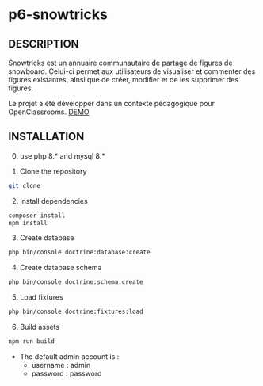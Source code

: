 # p6-snowtricks

## DESCRIPTION

Snowtricks est un annuaire communautaire de partage de figures de snowboard.
Celui-ci permet aux utilisateurs de visualiser et commenter des figures existantes, 
ainsi que de créer, modifier et de les supprimer des figures.

Le projet a été développer dans un contexte pédagogique pour OpenClassrooms.
 [DEMO](http://p6-snowtrick.erwan-h.fr:48200/)
## INSTALLATION

0. use php 8.* and mysql 8.*

1. Clone the repository
```bash
git clone
```

2. Install dependencies
```bash
composer install
npm install
```

3. Create database
```bash
php bin/console doctrine:database:create
```

4. Create database schema
```bash
php bin/console doctrine:schema:create
```

5. Load fixtures
```bash
php bin/console doctrine:fixtures:load
```

6. Build assets
```bash
npm run build
```

- The default admin account is : 
    * username : admin
    * password : password 